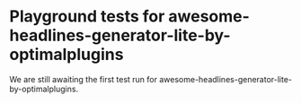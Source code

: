 # Playground tests for awesome-headlines-generator-lite-by-optimalplugins
We are still awaiting the first test run for awesome-headlines-generator-lite-by-optimalplugins.
